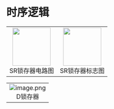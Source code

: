 # 时序逻辑
<table>
    <tr>
        <td >
        <center>
        <img src="https://pic.imgdb.cn/item/669341d7d9c307b7e92e2fab.png" height = "100"/>
        <br/>SR锁存器电路图
        </center>
        </td>
        <td ><center><img src="https://pic.imgdb.cn/item/66934448d9c307b7e930b551.png" height = "100" />
        <br/>SR锁存器标志图
        </center></td>
    </tr>
</table>
<table>
    <tr> 
    <td> <center>
    <img src="https://pic.imgdb.cn/item/6693575ad9c307b7e946ac8d.png" alt="image.png">
    <br>D锁存器
    </td> </center>
    </tr>
</table>
